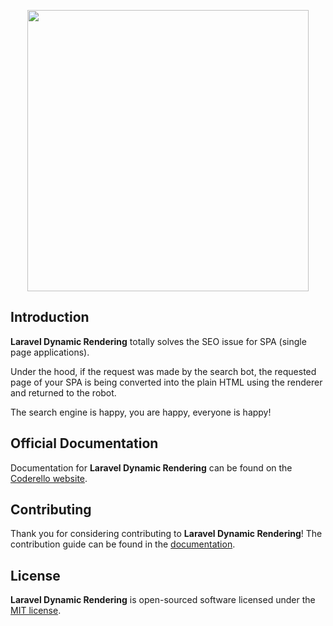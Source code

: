 <p align="center"><img src="https://coderello.com/images/packages/laravel-dynamic-rendering.svg" width="450"></p>

## Introduction

**Laravel Dynamic Rendering** totally solves the SEO issue for SPA (single page applications).

Under the hood, if the request was made by the search bot, the requested page of your SPA is being converted into the plain HTML using the renderer and returned to the robot.

The search engine is happy, you are happy, everyone is happy!

## Official Documentation

Documentation for **Laravel Dynamic Rendering** can be found on the [Coderello website](https://coderello.com/docs/laravel-dynamic-rendering/next/introduction).

## Contributing

Thank you for considering contributing to **Laravel Dynamic Rendering**! The contribution guide can be found in the [documentation](https://coderello.com/docs/laravel-dynamic-rendering/next/contributing).

## License

**Laravel Dynamic Rendering** is open-sourced software licensed under the [MIT license](LICENSE.md).

